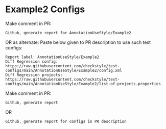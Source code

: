 # Example2 Configs
Make comment in PR:
```
Github, generate report for AnnotationUseStyle/Example2
```
OR as alternate:
Paste below given to PR description to use such test configs:
```
Report label: AnnotationUseStyle/Example2
Diff Regression config: https://raw.githubusercontent.com/checkstyle/test-configs/main/AnnotationUseStyle/Example2/config.xml
Diff Regression projects: https://raw.githubusercontent.com/checkstyle/test-configs/main/AnnotationUseStyle/Example2/list-of-projects.properties
```
Make comment in PR:
```
Github, generate report
```
OR
```
Github, generate report for configs in PR description
```
